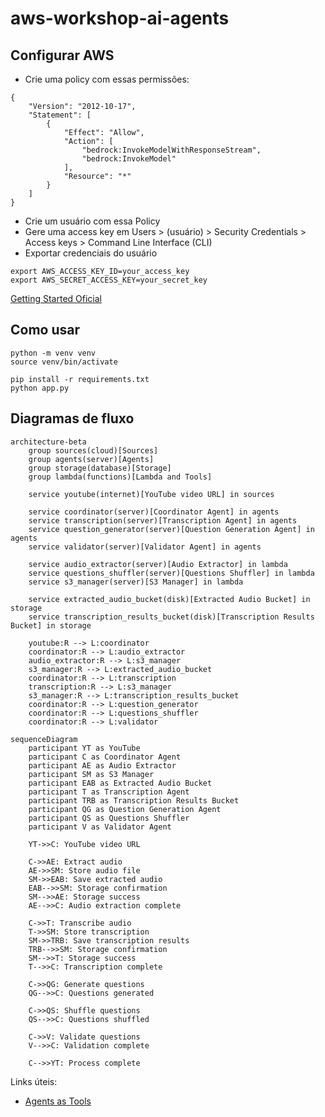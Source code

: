 # aws-workshop-ai-agents

## Configurar AWS

- Crie uma policy com essas permissões:

```
{
    "Version": "2012-10-17",
    "Statement": [
        {
            "Effect": "Allow",
            "Action": [
                "bedrock:InvokeModelWithResponseStream",
                "bedrock:InvokeModel"
            ],
            "Resource": "*"
        }
    ]
}
```

- Crie um usuário com essa Policy
- Gere uma access key em Users > (usuário) > Security Credentials > Access keys >
  Command Line Interface (CLI)
- Exportar credenciais do usuário

```
export AWS_ACCESS_KEY_ID=your_access_key
export AWS_SECRET_ACCESS_KEY=your_secret_key
```

[Getting Started Oficial](https://strandsagents.com/latest/documentation/docs/user-guide/concepts/model-providers/amazon-bedrock/#getting-started)

## Como usar

```
python -m venv venv
source venv/bin/activate

pip install -r requirements.txt
python app.py
```

## Diagramas de fluxo

```mermaid
architecture-beta
    group sources(cloud)[Sources]
    group agents(server)[Agents]
    group storage(database)[Storage]
    group lambda(functions)[Lambda and Tools]

    service youtube(internet)[YouTube video URL] in sources

    service coordinator(server)[Coordinator Agent] in agents
    service transcription(server)[Transcription Agent] in agents
    service question_generator(server)[Question Generation Agent] in agents
    service validator(server)[Validator Agent] in agents

    service audio_extractor(server)[Audio Extractor] in lambda
    service questions_shuffler(server)[Questions Shuffler] in lambda
    service s3_manager(server)[S3 Manager] in lambda

    service extracted_audio_bucket(disk)[Extracted Audio Bucket] in storage
    service transcription_results_bucket(disk)[Transcription Results Bucket] in storage

    youtube:R --> L:coordinator
    coordinator:R --> L:audio_extractor
    audio_extractor:R --> L:s3_manager
    s3_manager:R --> L:extracted_audio_bucket
    coordinator:R --> L:transcription
    transcription:R --> L:s3_manager
    s3_manager:R --> L:transcription_results_bucket
    coordinator:R --> L:question_generator
    coordinator:R --> L:questions_shuffler
    coordinator:R --> L:validator
```

```mermaid
sequenceDiagram
    participant YT as YouTube
    participant C as Coordinator Agent
    participant AE as Audio Extractor
    participant SM as S3 Manager
    participant EAB as Extracted Audio Bucket
    participant T as Transcription Agent
    participant TRB as Transcription Results Bucket
    participant QG as Question Generation Agent
    participant QS as Questions Shuffler
    participant V as Validator Agent

    YT->>C: YouTube video URL

    C->>AE: Extract audio
    AE->>SM: Store audio file
    SM->>EAB: Save extracted audio
    EAB-->>SM: Storage confirmation
    SM-->>AE: Storage success
    AE-->>C: Audio extraction complete

    C->>T: Transcribe audio
    T->>SM: Store transcription
    SM->>TRB: Save transcription results
    TRB-->>SM: Storage confirmation
    SM-->>T: Storage success
    T-->>C: Transcription complete

    C->>QG: Generate questions
    QG-->>C: Questions generated

    C->>QS: Shuffle questions
    QS-->>C: Questions shuffled

    C->>V: Validate questions
    V-->>C: Validation complete

    C-->>YT: Process complete
```

Links úteis:

- [Agents as Tools](https://strandsagents.com/latest/documentation/docs/user-guide/concepts/multi-agent/agents-as-tools/)
